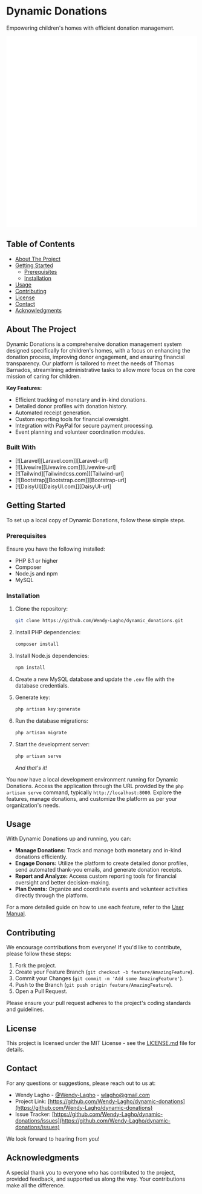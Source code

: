 # Dynamic Donations

Empowering children's homes with efficient donation management.

![Dynamic Donations Logo](public/img/logo-text-white.png)

## Table of Contents

- [About The Project](#about-the-project)
- [Getting Started](#getting-started)
  - [Prerequisites](#prerequisites)
  - [Installation](#installation)
- [Usage](#usage)
- [Contributing](#contributing)
- [License](#license)
- [Contact](#contact)
- [Acknowledgments](#acknowledgments)

## About The Project

Dynamic Donations is a comprehensive donation management system designed specifically for children's homes, with a focus on enhancing the donation process, improving donor engagement, and ensuring financial transparency. Our platform is tailored to meet the needs of Thomas Barnados, streamlining administrative tasks to allow more focus on the core mission of caring for children.

**Key Features:**

* Efficient tracking of monetary and in-kind donations.
* Detailed donor profiles with donation history.
* Automated receipt generation.
* Custom reporting tools for financial oversight.
* Integration with PayPal for secure payment processing.
* Event planning and volunteer coordination modules.

<!-- ![Dynamic Donations Screen Shot](https://example.com) -->

### Built With

* [![Laravel][Laravel.com]][Laravel-url]
* [![Livewire][Livewire.com]][Livewire-url]
* [![Tailwind][Tailwindcss.com]][Tailwind-url]
* [![Bootstrap][Bootstrap.com]][Bootstrap-url]
* [![DaisyUI][DaisyUI.com]][DaisyUI-url]

## Getting Started

To set up a local copy of Dynamic Donations, follow these simple steps.

### Prerequisites

Ensure you have the following installed:

* PHP 8.1 or higher
* Composer
* Node.js and npm
* MySQL

### Installation

1. Clone the repository:
   ```sh
   git clone https://github.com/Wendy-Lagho/dynamic_donations.git
   ```
2. Install PHP dependencies:
   ```sh
   composer install
   ```
3. Install Node.js dependencies:
   ```sh
   npm install
   ```
4. Create a new MySQL database and update the `.env` file with the database credentials.

5. Generate key:
   ```sh
   php artisan key:generate
   ```
5. Run the database migrations:
   ```sh
   php artisan migrate
   ```
6. Start the development server:
   ```sh
   php artisan serve
   ```
   _And that's it!_

You now have a local development environment running for Dynamic Donations. Access the application through the URL provided by the `php artisan serve` command, typically `http://localhost:8000`. Explore the features, manage donations, and customize the platform as per your organization's needs.

## Usage

With Dynamic Donations up and running, you can:

- **Manage Donations:** Track and manage both monetary and in-kind donations efficiently.
- **Engage Donors:** Utilize the platform to create detailed donor profiles, send automated thank-you emails, and generate donation receipts.
- **Report and Analyze:** Access custom reporting tools for financial oversight and better decision-making.
- **Plan Events:** Organize and coordinate events and volunteer activities directly through the platform.

For a more detailed guide on how to use each feature, refer to the [User Manual](https://github.com/Wendy-Lagho/dynamic_donations/wiki).


## Contributing

We encourage contributions from everyone! If you'd like to contribute, please follow these steps:

1. Fork the project.
2. Create your Feature Branch (`git checkout -b feature/AmazingFeature`).
3. Commit your Changes (`git commit -m 'Add some AmazingFeature'`).
4. Push to the Branch (`git push origin feature/AmazingFeature`).
5. Open a Pull Request.

Please ensure your pull request adheres to the project's coding standards and guidelines.

## License

This project is licensed under the MIT License - see the [LICENSE.md](LICENSE.md) file for details.

## Contact

For any questions or suggestions, please reach out to us at:

- Wendy Lagho - [@Wendy-Lagho](https://github.com/Wendy-Lagho) - wlagho@gmail.com
- Project Link: [https://github.com/Wendy-Lagho/dynamic-donations](https://github.com/Wendy-Lagho/dynamic-donations)
- Issue Tracker: [https://github.com/Wendy-Lagho/dynamic-donations/issues](https://github.com/Wendy-Lagho/dynamic-donations/issues)

We look forward to hearing from you!

## Acknowledgments

A special thank you to everyone who has contributed to the project, provided feedback, and supported us along the way. Your contributions make all the difference.


